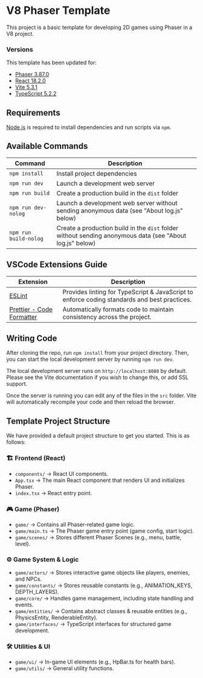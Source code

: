 # V8 Phaser Template

This project is a basic template for developing 2D games using Phaser in a V8 project.

### Versions

This template has been updated for:

- [Phaser 3.87.0](https://github.com/phaserjs/phaser)
- [React 18.2.0](https://github.com/facebook/react)
- [Vite 5.3.1](https://github.com/vitejs/vite)
- [TypeScript 5.2.2](https://github.com/microsoft/TypeScript)

## Requirements

[Node.js](https://nodejs.org) is required to install dependencies and run scripts via `npm`.

## Available Commands

| Command | Description |
|---------|-------------|
| `npm install` | Install project dependencies |
| `npm run dev` | Launch a development web server |
| `npm run build` | Create a production build in the `dist` folder |
| `npm run dev-nolog` | Launch a development web server without sending anonymous data (see "About log.js" below) |
| `npm run build-nolog` | Create a production build in the `dist` folder without sending anonymous data (see "About log.js" below) |

## VSCode Extensions Guide

| Extension | Description |
|-----------|-------------|
| [ESLint](https://marketplace.visualstudio.com/items?itemName=dbaeumer.vscode-eslint) | Provides linting for TypeScript & JavaScript to enforce coding standards and best practices. |
| [Prettier - Code Formatter](https://marketplace.visualstudio.com/items?itemName=esbenp.prettier-vscode) | Automatically formats code to maintain consistency across the project. |

## Writing Code

After cloning the repo, run `npm install` from your project directory. Then, you can start the local development server by running `npm run dev`.

The local development server runs on `http://localhost:8080` by default. Please see the Vite documentation if you wish to change this, or add SSL support.

Once the server is running you can edit any of the files in the `src` folder. Vite will automatically recompile your code and then reload the browser.

## Template Project Structure

We have provided a default project structure to get you started. This is as follows:

### 🏗 Frontend (React)
- `components/` → React UI components.
- `App.tsx` → The main React component that renders UI and initializes Phaser.
- `index.tsx` → React entry point.
### 🎮 Game (Phaser)
- `game/` → Contains all Phaser-related game logic.
- `game/main.ts` → The Phaser game entry point (game config, start logic).
- `game/scenes/` → Stores different Phaser Scenes (e.g., menu, battle, level).
### ⚙ Game System & Logic
- `game/actors/` → Stores interactive game objects like players, enemies, and NPCs.
- `game/constants/` → Stores reusable constants (e.g., ANIMATION_KEYS, DEPTH_LAYERS).
- `game/core/` → Handles game management, including state handling and events.
- `game/entities/` → Contains abstract classes & reusable entities (e.g., PhysicsEntity, RenderableEntity).
- `game/interfaces/` → TypeScript interfaces for structured game development.
### 🛠 Utilities & UI
- `game/ui/` → In-game UI elements (e.g., HpBar.ts for health bars).
- `game/utils/` → General utility functions.
